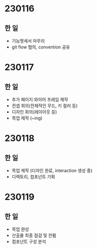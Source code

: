 # 230116 
## 한 일
- 기능명세서 마무리
- git flow 협의, convention 공유

# 230117
## 한 일
- 추가 페이지 와이어 프레임 제작
- 컨셉 회의(전체적인 무드, 키 컬러 등)
- 디자인 회의(레이아웃 등)
- 목업 제작 (~ing)

# 230118
## 한 일
- 목업 제작 (디자인 완료, interaction 생성 중)
- 디렉토리, 컴포넌트 기획

# 230119
## 한 일
- 목업 완성
- 산출물 최종 점검 및 컨펌
- 컴포넌트 구성 분석